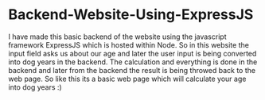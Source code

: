 # Backend-Website-Using-ExpressJS
I have made this basic backend of the website using the javascript framework ExpressJS which is hosted within Node. So in this website the input field asks us about our age and later the user input is being converted into dog years in the backend. The calculation and everything is done in the backend and later from the backend the result is being throwed back to the web page. So like this its a basic web page which will calculate your age into dog years :)
